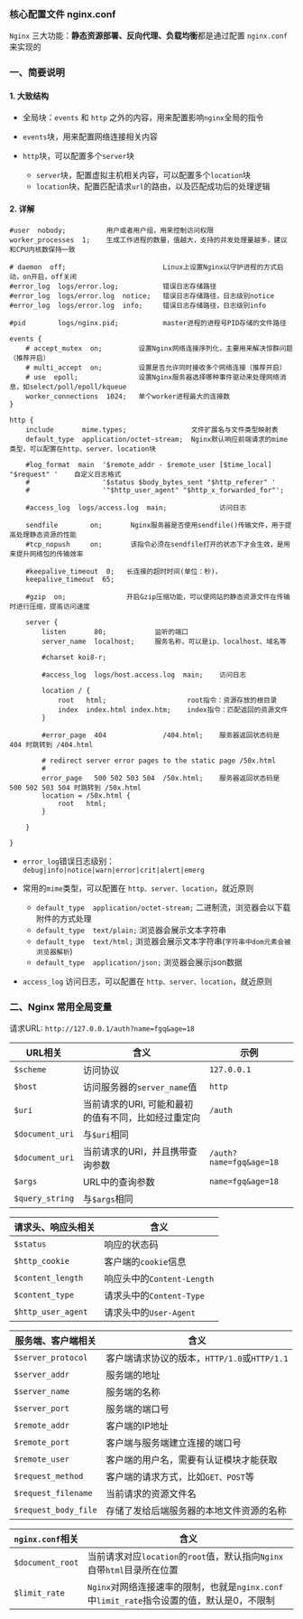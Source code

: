 ### 核心配置文件 nginx.conf
`Nginx` 三大功能：**静态资源部署、反向代理、负载均衡**都是通过配置 `nginx.conf` 来实现的

### 一、简要说明
#### 1. 大致结构
* 全局块：`events` 和 `http` 之外的内容，用来配置影响`nginx`全局的指令

* `events`块，用来配置网络连接相关内容

* `http`块，可以配置多个`server`块
  * `server`块，配置虚拟主机相关内容，可以配置多个`location`块
  * `location`块，配置匹配请求`url`的路由，以及匹配成功后的处理逻辑

#### 2. 详解

```
#user  nobody;          用户或者用户组，用来控制访问权限
worker_processes  1;    生成工作进程的数量，值越大，支持的并发处理量越多，建议和CPU内核数保持一致

# daemon  off;                        Linux上设置Nginx以守护进程的方式启动，on开启，off关闭
#error_log  logs/error.log;           错误日志存储路径
#error_log  logs/error.log  notice;   错误日志存储路径，日志级别notice
#error_log  logs/error.log  info;     错误日志存储路径，日志级别info

#pid        logs/nginx.pid;           master进程的进程号PID存储的文件路径

events {
    # accept_mutex  on;         设置Nginx网络连接序列化，主要用来解决惊群问题（推荐开启）
    # multi_accept  on;         设置是否允许同时接收多个网络连接（推荐开启）
    # use  epoll;               设置Nginx服务器选择哪种事件驱动来处理网络消息，如select/poll/epoll/kqueue
    worker_connections  1024;   单个worker进程最大的连接数 
}

http {
    include       mime.types;                文件扩展名与文件类型映射表
    default_type  application/octet-stream;  Nginx默认响应前端请求的mime类型，可以配置在http、server、location块

    #log_format  main  '$remote_addr - $remote_user [$time_local] "$request" '    自定义日志格式
    #                  '$status $body_bytes_sent "$http_referer" '
    #                  '"$http_user_agent" "$http_x_forwarded_for"';

    #access_log  logs/access.log  main;             访问日志

    sendfile        on;       Nginx服务器是否使用sendfile()传输文件，用于提高处理静态资源的性能          
    #tcp_nopush     on;       该指令必须在sendfile打开的状态下才会生效，是用来提升网络包的传输效率

    #keepalive_timeout  0;   长连接的超时时间(单位：秒)，
    keepalive_timeout  65;

    #gzip  on;               开启Gzip压缩功能，可以使网站的静态资源文件在传输时进行压缩，提高访问速度

    server {
        listen       80;            监听的端口
        server_name  localhost;     服务名称，可以是ip、localhost、域名等

        #charset koi8-r;

        #access_log  logs/host.access.log  main;    访问日志

        location / {                        
            root   html;                    root指令：资源存放的根目录  
            index  index.html index.htm;    index指令：匹配返回的资源文件
        }

        #error_page  404              /404.html;    服务器返回状态码是 404 时跳转到 /404.html

        # redirect server error pages to the static page /50x.html
        #
        error_page   500 502 503 504  /50x.html;    服务器返回状态码是 500 502 503 504 时跳转到 /50x.html
        location = /50x.html {
            root   html;            
        }

    }

}
```


* `error_log`错误日志级别：`debug|info|notice|warn|error|crit|alert|emerg`

* 常用的`mime`类型，可以配置在 `http、server、location`，就近原则
  * `default_type  application/octet-stream;`   二进制流，浏览器会以下载附件的方式处理
  * `default_type  text/plain;`        浏览器会展示文本字符串
  * `default_type  text/html;`         浏览器会展示文本字符串(`字符串中dom元素会被浏览器解析`)
  * `default_type  application/json;`  浏览器会展示json数据      
  
* `access_log` 访问日志，可以配置在 `http、server、location`，就近原则
  
  
  
### 二、Nginx 常用全局变量
请求URL: `http://127.0.0.1/auth?name=fgq&age=18`  


| URL相关   | 含义        | 示例 |
| ------ | ----------| ---- |
| `$scheme`        |    访问协议                                       | `127.0.0.1` |
| `$host`          |    访问服务器的`server_name`值                     | `http` |
| `$uri`           |    当前请求的URI, 可能和最初的值有不同，比如经过重定向 | `/auth` |
| `$document_uri`  |    与`$uri`相同                                   |  |
| `$document_uri`  |    当前请求的URI，并且携带查询参数                  |`/auth?name=fgq&age=18` |
| `$args`          |    URL中的查询参数                                | `name=fgq&age=18` |
| `$query_string` |    与`$args`相同                                  |  |



| 请求头、响应头相关   | 含义        | 
| ------ | ----------|
| `$status`     | 响应的状态码 | 
| `$http_cookie`     | 客户端的`cookie`信息 | 
| `$content_length`  | 响应头中的`Content-Length` | 
| `$content_type`    | 请求头中的`Content-Type` | 
| `$http_user_agent` | 请求头中的`User-Agent` | 



| 服务端、客户端相关   | 含义        | 
| ------ | ----------|
| `$server_protocol`     | 客户端请求协议的版本，`HTTP/1.0`或`HTTP/1.1` | 
| `$server_addr`     | 服务端的地址 | 
| `$server_name`     | 服务端的名称 | 
| `$server_port`     | 服务端的端口号 |
|  `$remote_addr`    |   客户端的IP地址| 
|  `$remote_port`    |  客户端与服务端建立连接的端口号| 
|  `$remote_user`     |  客户端的用户名，需要有认证模块才能获取| 
| `$request_method`   |  客户端的请求方式，比如`GET、POST`等|
| `$request_filename`   |  当前请求的资源文件名|
| `$request_body_file`   |  存储了发给后端服务器的本地文件资源的名称|



| `nginx.conf`相关   | 含义        | 
| ------ | ----------|
| `$document_root`     | 当前请求对应`location`的`root`值，默认指向`Nginx`自带`html`目录所在位置  | 
| `$limit_rate`  | `Nginx`对网络连接速率的限制，也就是`nginx.conf`中`limit_rate`指令设置的值，默认是0，不限制 | 







